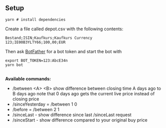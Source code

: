 ## Setup

```
yarn # install dependencies
```

Create a file called depot.csv with the following contents:

```
Bestand;ISIN;Kaufkurs;Kaufkurs Currency
123;IE00B3YLTY66;100,00;EUR
```

Then ask [BotFather](https://t.me/botfather) for a bot token and start the bot with

```
export BOT_TOKEN=123:AbcE34n
yarn bot
```

##

<b>Available commands:</b>

-   /between &lt;A&gt; &lt;B&gt; show difference between closing time A days ago to B days ago
    note that 0 days ago gets the current live price instead of closing price
-   /sinceYesterday = /between 1 0
-   /before = /between 2 1
-   /sinceLast - show difference since last /sinceLast request
-   /sinceStart - show difference compared to your original buy price
